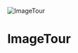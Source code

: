 ![ImageTour](https://www.dropbox.com/scl/fi/ld4fzpdtvx8ufbl7qsxg0/ImageTourGithubImage.gif?rlkey=8tdq447nqqmghdo3xygwdpt71&st=50zyn75u&dl=1)
# ImageTour
